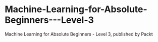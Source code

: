 # Machine-Learning-for-Absolute-Beginners---Level-3
Machine Learning for Absolute Beginners - Level 3, published by Packt
